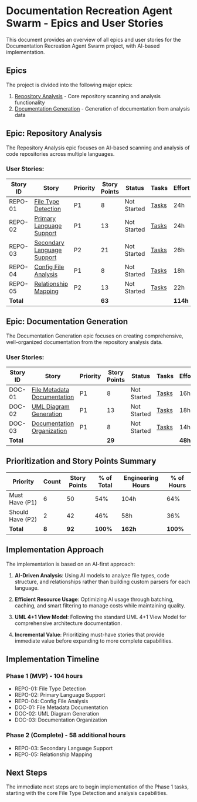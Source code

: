 # Documentation Recreation Agent Swarm - Epics and User Stories

This document provides an overview of all epics and user stories for the Documentation Recreation Agent Swarm project, with AI-based implementation.

## Epics

The project is divided into the following major epics:

1. [Repository Analysis](01-repository-analysis/epic.md) - Core repository scanning and analysis functionality
2. [Documentation Generation](02-documentation-generation/epic.md) - Generation of documentation from analysis data

## Epic: Repository Analysis

The Repository Analysis epic focuses on AI-based scanning and analysis of code repositories across multiple languages.

### User Stories:

| Story ID | Story | Priority | Story Points | Status | Tasks | Effort |
|----------|-------|----------|--------------|--------|-------|--------|
| REPO-01 | [File Type Detection](01-repository-analysis/01-file-type-detection.md) | P1 | 8 | Not Started | [Tasks](01-repository-analysis/01-file-type-detection/tasks.md) | 24h |
| REPO-02 | [Primary Language Support](01-repository-analysis/02-language-support-primary.md) | P1 | 13 | Not Started | [Tasks](01-repository-analysis/02-language-support-primary/tasks.md) | 24h |
| REPO-03 | [Secondary Language Support](01-repository-analysis/03-language-support-secondary.md) | P2 | 21 | Not Started | [Tasks](01-repository-analysis/03-language-support-secondary/tasks.md) | 26h |
| REPO-04 | [Config File Analysis](01-repository-analysis/04-config-file-analysis.md) | P1 | 8 | Not Started | [Tasks](01-repository-analysis/04-config-file-analysis/tasks.md) | 18h |
| REPO-05 | [Relationship Mapping](01-repository-analysis/05-relationship-mapping.md) | P2 | 13 | Not Started | [Tasks](01-repository-analysis/05-relationship-mapping/tasks.md) | 22h |
| **Total** | | | **63** | | | **114h** |

## Epic: Documentation Generation

The Documentation Generation epic focuses on creating comprehensive, well-organized documentation from the repository analysis data.

### User Stories:

| Story ID | Story | Priority | Story Points | Status | Tasks | Effort |
|----------|-------|----------|--------------|--------|-------|--------|
| DOC-01 | [File Metadata Documentation](02-documentation-generation/01-file-metadata-documentation.md) | P1 | 8 | Not Started | [Tasks](02-documentation-generation/01-file-metadata-documentation/tasks.md) | 16h |
| DOC-02 | [UML Diagram Generation](02-documentation-generation/02-uml-diagram-generation.md) | P1 | 13 | Not Started | [Tasks](02-documentation-generation/02-uml-diagram-generation/tasks.md) | 18h |
| DOC-03 | [Documentation Organization](02-documentation-generation/03-documentation-organization.md) | P1 | 8 | Not Started | [Tasks](02-documentation-generation/03-documentation-organization/tasks.md) | 14h |
| **Total** | | | **29** | | | **48h** |

## Prioritization and Story Points Summary

| Priority | Count | Story Points | % of Total | Engineering Hours | % of Hours |
|----------|-------|--------------|------------|------------------|------------|
| Must Have (P1) | 6 | 50 | 54% | 104h | 64% |
| Should Have (P2) | 2 | 42 | 46% | 58h | 36% |
| **Total** | **8** | **92** | **100%** | **162h** | **100%** |

## Implementation Approach

The implementation is based on an AI-first approach:

1. **AI-Driven Analysis**: Using AI models to analyze file types, code structure, and relationships rather than building custom parsers for each language.

2. **Efficient Resource Usage**: Optimizing AI usage through batching, caching, and smart filtering to manage costs while maintaining quality.

3. **UML 4+1 View Model**: Following the standard UML 4+1 View Model for comprehensive architecture documentation.

4. **Incremental Value**: Prioritizing must-have stories that provide immediate value before expanding to more complete capabilities.

## Implementation Timeline

### Phase 1 (MVP) - 104 hours
- REPO-01: File Type Detection
- REPO-02: Primary Language Support
- REPO-04: Config File Analysis
- DOC-01: File Metadata Documentation
- DOC-02: UML Diagram Generation
- DOC-03: Documentation Organization

### Phase 2 (Complete) - 58 additional hours
- REPO-03: Secondary Language Support
- REPO-05: Relationship Mapping

## Next Steps

The immediate next steps are to begin implementation of the Phase 1 tasks, starting with the core File Type Detection and analysis capabilities.